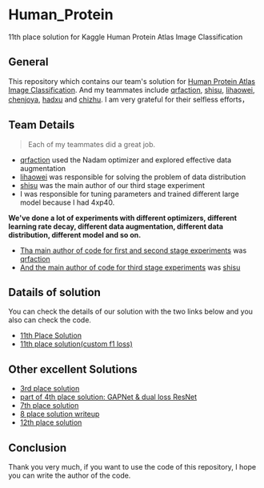 # Human_Protein
11th place solution for Kaggle Human Protein Atlas Image Classification

## General
This repository which contains our team's solution for [Human Protein Atlas Image Classification](https://www.kaggle.com/c/human-protein-atlas-image-classification). And my teammates include [qrfaction](https://www.kaggle.com/action), [shisu](https://www.kaggle.com/shisususu), [lihaowei](https://www.kaggle.com/lihaoweicvch), [chenjoya](https://www.kaggle.com/chenjoya), [hadxu](https://www.kaggle.com/hadxu123) and [chizhu](https://www.kaggle.com/chizhu2018). I am very grateful for their selfless efforts，

## Team Details
> Each of my teammates did a great job.

- [qrfaction](https://github.com/qrfaction) used the Nadam optimizer and explored effective data augmentation
- [lihaowei](https://www.kaggle.com/lihaoweicvch) was responsible for solving the problem of data distribution
- [shisu](https://www.kaggle.com/shisususu) was the main author of our third stage experiment
- I was responsible for tuning parameters and trained different large model because I had 4xp40. <br>

**We've done a lot of experiments with different optimizers, different learning rate decay, different data augmentation, different data distribution, different model and so on.** <br>
- [Tha main author of code for first and second stage experiments](https://github.com/Gary-Deeplearning/Human_Protein/tree/master/stage1%262) was [qrfaction](https://github.com/qrfaction)<br>
- [And the main author of code for third stage experiments](https://github.com/Gary-Deeplearning/Human_Protein/tree/master/shisu_code) was [shisu](https://www.kaggle.com/shisususu) 

## Datails of solution
You can check the details of our solution with the two links below and you also can check the code.<br>
- [11th Place Solution](https://www.kaggle.com/c/human-protein-atlas-image-classification/discussion/77282)<br>
- [11th place solution(custom f1 loss)
](https://www.kaggle.com/c/human-protein-atlas-image-classification/discussion/77289)<br>

## Other excellent Solutions
- [3rd place solution](https://www.kaggle.com/c/human-protein-atlas-image-classification/discussion/77320)<br>
- [part of 4th place solution: GAPNet & dual loss ResNet
](https://www.kaggle.com/c/human-protein-atlas-image-classification/discussion/77300)<br>
- [7th place solution
](https://www.kaggle.com/c/human-protein-atlas-image-classification/discussion/77269)<br>
- [8 place solution writeup
](https://www.kaggle.com/c/human-protein-atlas-image-classification/discussion/77251)<br>
- [12th place solution
](https://www.kaggle.com/c/human-protein-atlas-image-classification/discussion/77325)<br>

## Conclusion
Thank you very much, if you want to use the code of this repository, I hope you can write the author of the code.


